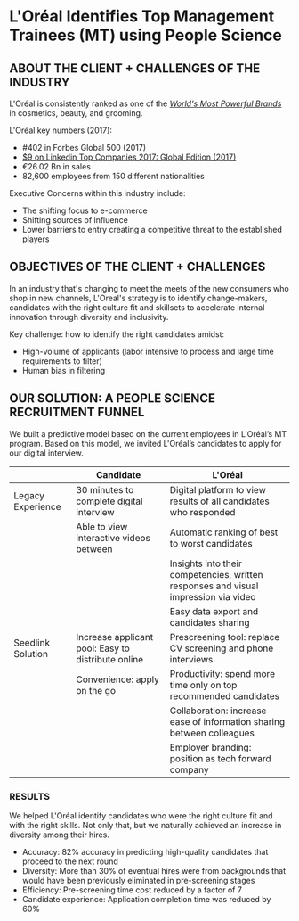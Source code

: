 # L'Oréal Identifies Top Management Trainees (MT) using People Science

## ABOUT THE CLIENT + CHALLENGES OF THE INDUSTRY

L'Oréal is consistently ranked as one of the [*World's Most Powerful Brands*](http://fortune.com/global500/2014/loreal-402/) in cosmetics, beauty, and grooming.

L'Oréal key numbers (2017): 
* #402 in Forbes Global 500 (2017)
* [$9 on Linkedin Top Companies 2017: Global Edition (2017)](https://www.inc.com/kaitlyn-wang/linkedin-top-global-companies.html)
* €26.02 Bn in sales 
* 82,600 employees from 150 different nationalities

Executive Concerns within this industry include:
* The shifting focus to e-commerce
* Shifting sources of influence
* Lower barriers to entry creating a competitive threat to the established players

## OBJECTIVES OF THE CLIENT + CHALLENGES

In an industry that's changing to meet the meets of the new consumers who shop in new channels, L'Oreal's strategy is to identify change-makers, candidates with the right culture fit and skillsets to accelerate internal innovation through diversity and inclusivity.

Key challenge: how to identify the right candidates amidst: 
* High-volume of applicants (labor intensive to process and large time requirements to filter)
* Human bias in filtering

## OUR SOLUTION: A PEOPLE SCIENCE RECRUITMENT FUNNEL

We built a predictive model based on the current employees in L'Oréal’s MT program. Based on this model, we invited L'Oréal’s candidates to apply for our digital interview.



|                   |Candidate                                 |L'Oréal                      |
|-------------------|------------------------------------------|-----------------------------|
| Legacy Experience | 30 minutes to complete digital interview | Digital platform to view results of all candidates who responded |
|                   | Able to view interactive videos between  | Automatic ranking of best to worst candidates |
|                   |                                          | Insights into their competencies, written responses and visual impression via video |
|                   |                                          | Easy data export and candidates sharing |
| Seedlink Solution | Increase applicant pool: Easy to distribute online  | Prescreening tool: replace CV screening and phone interviews |
|                   | Convenience: apply on the go             | Productivity: spend more time only on top recommended candidates |
|                   |                                          | Collaboration: increase ease of information sharing between colleagues |
|                   |                                          | Employer branding: position as tech forward company |


### RESULTS
We helped L'Oréal identify candidates who were the right culture fit and with the right skills. Not only that, but we naturally achieved an increase in diversity among their hires.
* Accuracy: 82% accuracy in predicting high-quality candidates that proceed to the next round
* Diversity: More than 30% of eventual hires were from backgrounds that would have been previously eliminated in pre-screening stages
* Efficiency: Pre-screening time cost reduced by a factor of 7
* Candidate experience: Application completion time was reduced by 60%



